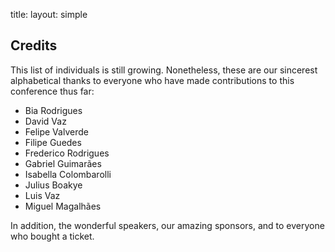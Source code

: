 title: 
layout: simple

## Credits

This list of individuals is still growing. Nonetheless, these are our sincerest alphabetical thanks to everyone who have made contributions to this conference thus far:

* Bia Rodrigues
* David Vaz
* Felipe Valverde
* Filipe Guedes
* Frederico Rodrigues
* Gabriel Guimarães
* Isabella Colombarolli
* Julius Boakye
* Luis Vaz
* Miguel Magalhães


In addition, the wonderful speakers, our amazing sponsors, and to everyone who bought a ticket.
